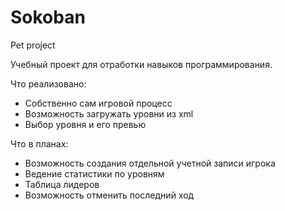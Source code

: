 # Sokoban
Pet project
 
 Учебный проект для отработки навыков программирования.
  
 Что реализовано:
  - Собственно сам игровой процесс
  - Возможность загружать уровни из xml
  - Выбор уровня и его превью
 
 Что в планах:
  - Возможность создания отдельной учетной записи игрока
  - Ведение статистики по уровням 
  - Таблица лидеров
  - Возможность отменить последний ход
 

